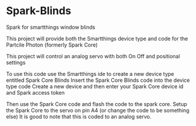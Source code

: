 Spark-Blinds
============

Spark for smartthings window blinds

This project will provide both the Smartthings device type and code for the Partcile Photon (formerly Spark Core)

This project will control an analog servo with both On Off and positional settings

To use this code use the Smartthings ide to create a new device type entitled Spark Core Blinds
  Insert the Spark Core Blinds code into the device type code 
  Create a new device and then enter your Spark Core device id and Spark access token
  
  Then use the Spark Core code and flash the code to the spark core.  Setup the Spark Core to the servo on pin A4 (or change the code to be something else)  It is good to note that this is coded to an analog servo.
  


